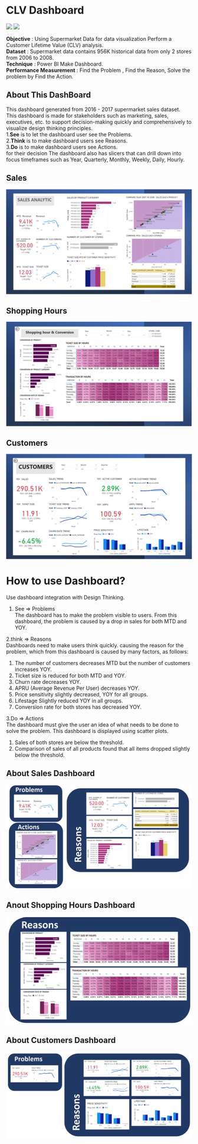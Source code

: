 # CLV Dashboard
[![](https://img.shields.io/badge/-Power--BI-blue)](#) [![](https://img.shields.io/badge/-Dashboard-green)](#)  
  
**Objective**	: Using Supermarket Data for data visualization Perform a Customer Lifetime Value (CLV) analysis.  
**Dataset** :	Supermarket data contains 956K historical data from only 2 stores from 2006 to 2008.  
**Technique**	: Power BI Make Dashboard.  
**Performance Measurement**	: Find the Problem , Find the Reason, Solve the problem by Find the Action.  
  
## About This DashBoard
This dashboard generated from 2016 - 2017 supermarket sales dataset.  
This dashboard is made for stakeholders such as marketing, sales, executives, etc. to support decision-making quickly and comprehensively to visualize design thinking principles.  
1.**See** is to let the dashboard user see the Problems.  
2.**Think** is to make dashboard users see Reasons.  
3.**Do** is to make dashboard users see Actions.  
for their decision The dashboard also has slicers that can drill down into focus timeframes such as Year, Quarterly, Monthly, Weekly, Daily, Hourly.  
  
  
## Sales
![SALES ANALYTIC](./SALES_ANALYTIC_1.png)

## Shopping Hours
![Shopping_hour&Conversion](./Shopping_hour&Conversion_2.png)

## Customers
![customers](./CUSTOMERS_3.png)

# How to use Dashboard? 
Use dashboard integration with Design Thinking.  
1. See => Problems  
The dashboard has to make the problem visible to users. From this dashboard, the problem is caused by a drop in sales for both MTD and YOY.  
  
2.think => Reasons  
Dashboards need to make users think quickly. causing the reason for the problem, which from this dashboard is caused by many factors, as follows:  
1. The number of customers decreases MTD but the number of customers increases YOY.    
2. Ticket size is reduced for both MTD and YOY.  
3. Churn rate decreases YOY.  
4. APRU (Average Revenue Per User) decreases YOY.  
5. Price sensitivity slightly decreased, YOY for all groups.  
6. Lifestage Slightly reduced YOY in all groups.  
7. Conversion rate for both stores has decreased YOY.  
  
3.Do => Actions  
The dashboard must give the user an idea of ​​what needs to be done to solve the problem. This dashboard is displayed using scatter plots.  
1. Sales of both stores are below the threshold.  
2. Comparison of sales of all products found that all items dropped slightly below the threshold.  

## About Sales Dashboard
![SALES ANALYTIC](./DT_SALES_ANALYTIC_1.png)

## Anout Shopping Hours Dashboard
![Shopping_hour&Conversion](./DT_Shopping_hour&Conversion_2.png)

## About Customers Dashboard
![customers](./DT_CUSTOMERS_3.png)
